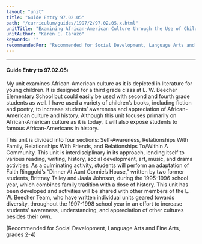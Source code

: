 ```yaml
---
layout: "unit"
title: "Guide Entry 97.02.05"
path: "/curriculum/guides/1997/2/97.02.05.x.html"
unitTitle: "Examining African-American Culture through the Use of Children’s Literature"
unitAuthor: "Karen E. Carazo"
keywords: ""
recommendedFor: "Recommended for Social Development, Language Arts and Fine Arts, grades 2-4"
---
```

<body>
<hr/>
<h4>
Guide Entry to 97.02.05:
</h4>
My unit examines African-American culture as it is depicted in literature for young children. It is designed for a third grade class at L. W. Beecher Elementary School but could easily be used with second and fourth grade students as well. I have used a variety of children’s books, including fiction and poetry, to increase students’ awareness and appreciation of African-American culture and history. Although this unit focuses primarily on African-American culture as it is today, it will also expose students to famous African-Americans in history.
<p>
This unit is divided into four sections: Self-Awareness, Relationships With Family, Relationships With Friends, and Relationships To/Within A Community. This unit is interdisciplinary in its approach, lending itself to various reading, writing, history, social development, art, music, and drama activities. As a culminating activity, students will perform an adaptation of Faith Ringgold’s “Dinner At Aunt Connie’s House,” written by two former students, Brittney Talley and Jaala Johnson, during the 1995-1996 school year, which combines family tradition with a dose of history. This unit has been developed and activities will be shared with other members of the L. W. Beecher Team, who have written individual units geared towards diversity, throughout the 1997-1998 school year in an effort to increase students’ awareness, understanding, and appreciation of other cultures besides their own.
</p>
<p>
(Recommended for Social Development, Language Arts and Fine Arts, grades 2-4)
</p>
</body>